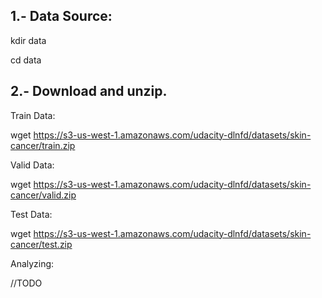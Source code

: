 ## 1.- Data Source:

kdir data

cd data

## 2.- Download and unzip.

Train Data:

wget https://s3-us-west-1.amazonaws.com/udacity-dlnfd/datasets/skin-cancer/train.zip

Valid Data:

wget https://s3-us-west-1.amazonaws.com/udacity-dlnfd/datasets/skin-cancer/valid.zip

Test Data:

wget https://s3-us-west-1.amazonaws.com/udacity-dlnfd/datasets/skin-cancer/test.zip


Analyzing:

//TODO

